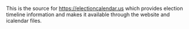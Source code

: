 This is the source for https://electioncalendar.us which provides election
timeline information and makes it available through the website and
icalendar files.

